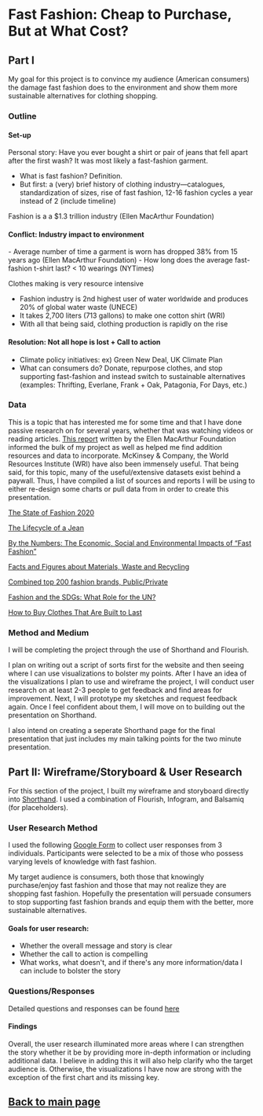 # Fast Fashion: Cheap to Purchase, But at What Cost?

## Part I
My goal for this project is to convince my audience (American consumers) the damage fast fashion does to the environment and show them more sustainable alternatives for clothing shopping.

### Outline
#### Set-up
Personal story: Have you ever bought a shirt or pair of jeans that fell apart after the first wash? It was most likely a fast-fashion garment. 
- What is fast fashion? Definition.
- But first: a (very) brief history of clothing industry—catalogues, standardization of sizes, rise of fast fashion, 12-16 fashion cycles a year instead of 2 (include timeline)

Fashion is a a $1.3 trillion industry (Ellen MacArthur Foundation)
<blockquote class="imgur-embed-pub" lang="en" data-id="a/5St0tXC" data-context="false" ><a href="//imgur.com/a/5St0tXC"></a></blockquote><script async src="//s.imgur.com/min/embed.js" charset="utf-8"></script>


#### Conflict: Industry impact to environment
<blockquote class="imgur-embed-pub" lang="en" data-id="a/zWHWQ1m" data-context="false" ><a href="//imgur.com/a/zWHWQ1m"></a></blockquote><script async src="//s.imgur.com/min/embed.js" charset="utf-8"></script>
- Average number of time a garment is worn has dropped 38% from 15 years ago (Ellen MacArthur Foundation)
- How long does the average fast-fashion t-shirt last? < 10 wearings (NYTimes)


Clothes making is very resource intensive
- Fashion industry is 2nd highest user of water worldwide and produces 20% of global water waste (UNECE)
- It takes 2,700 liters (713 gallons) to make one cotton shirt (WRI)
- With all that being said, clothing production is rapidly on the rise

<blockquote class="imgur-embed-pub" lang="en" data-id="a/RvIO2gy" data-context="false" ><a href="//imgur.com/a/RvIO2gy"></a></blockquote><script async src="//s.imgur.com/min/embed.js" charset="utf-8"></script>

#### Resolution: Not all hope is lost + Call to action
- Climate policy initiatives: ex) Green New Deal, UK Climate Plan 
- What can consumers do? Donate, repurpose clothes, and stop supporting fast-fashion and instead switch to sustainable alternatives (examples: Thrifting, Everlane, Frank + Oak, Patagonia, For Days, etc.)
 

### Data
This is a topic that has interested me for some time and that I have done passive research on for several years, whether that was watching videos or reading articles. [This report](https://www.ellenmacarthurfoundation.org/assets/downloads/publications/A-New-Textiles-Economy_Full-Report_Updated_1-12-17.pdf) written by the Ellen MacArthur Foundation informed the bulk of my project as well as helped me find addition resources and data to incorporate. McKinsey & Company, the World Resources Institute (WRI) have also been immensely useful. That being said, for this topic, many of the useful/extensive datasets exist behind a paywall. Thus, I have compiled a list of sources and reports I will be using to either re-design some charts or pull data from in order to create this presentation. 


[The State of Fashion 2020](https://www.mckinsey.com/~/media/McKinsey/Industries/Retail/Our%20Insights/The%20state%20of%20fashion%202020%20Navigating%20uncertainty/The-State-of-Fashion-2020-final.ashx)

[The Lifecycle of a Jean](https://www.levistrauss.com/wp-content/uploads/2015/03/Full-LCA-Results-Deck-FINAL.pdf)

[By the Numbers: The Economic, Social and Environmental Impacts of “Fast Fashion”](https://www.wri.org/blog/2019/01/numbers-economic-social-and-environmental-impacts-fast-fashion)

[Facts and Figures about Materials, Waste and Recycling](https://www.epa.gov/facts-and-figures-about-materials-waste-and-recycling/textiles-material-specific-data#TextilesTableandGraph)

[Combined top 200 fashion brands, Public/Private](https://fashionunited.com/i/top200/)

[Fashion and the SDGs: What Role for the UN?](https://www.unece.org/fileadmin/DAM/RCM_Website/RFSD_2018_Side_event_sustainable_fashion.pdf)

[How to Buy Clothes That Are Built to Last](https://www.nytimes.com/interactive/2019/climate/sustainable-clothing.html)


### Method and Medium
I will be completing the project through the use of Shorthand and Flourish.

I plan on writing out a script of sorts first for the website and then seeing where I can use visualizations to bolster my points. After I have an idea of the visualizations I plan to use and wireframe the project, I will conduct user research on at least 2-3 people to get feedback and find areas for improvement. Next, I will prototype my sketches and request feedback again. Once I feel confident about them, I will move on to building out the presentation on Shorthand.

I also intend on creating a seperate Shorthand page for the final presentation that just includes my main talking points for the two minute presentation. 

## Part II: Wireframe/Storyboard & User Research 
For this section of the project, I built my wireframe and storyboard directly into [Shorthand](https://preview.shorthand.com/Mw6V94oX9wa2qxFI). I used a combination of Flourish, Infogram, and Balsamiq (for placeholders).

### User Research Method
I used the following [Google Form](https://docs.google.com/forms/d/e/1FAIpQLSerrMtXQyCIarJnWUZgv0L4exwRLqsSSR3rcLoKAEEnbPqL-Q/viewform?usp=sf_link) to collect user responses from 3 individuals. Participants were selected to be a mix of those who possess varying levels of knowledge with fast fashion. 

My target audience is consumers, both those that knowingly purchase/enjoy fast fashion and those that may not realize they are shopping fast fashion. Hopefully the presentation will persuade consumers to stop supporting fast fashion brands and equip them with the better, more sustainable alternatives.

#### Goals for user research:
- Whether the overall message and story is clear 
- Whether the call to action is compelling
- What works, what doesn't, and if there's any more information/data I can include to bolster the story

### Questions/Responses

Detailed questions and responses can be found [here](https://anagm17.github.io/ana-garcia-portfolio/googleform.html)

#### Findings
Overall, the user research illuminated more areas where I can strengthen the story whether it be by providing more in-depth information or including additional data. I believe in adding this it will also help clarify who the target audience is. Otherwise, the visualizations I have now are strong with the exception of the first chart and its missing key.
 
## [Back to main page](https://anagm17.github.io/ana-garcia-portfolio/)

</p>
